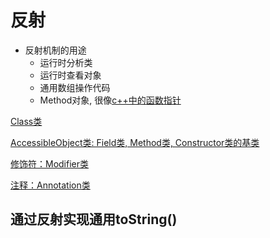 # 反射

- 反射机制的用途
  - 运行时分析类
  - 运行时查看对象
  - 通用数组操作代码
  - Method对象, 很像[c++中的函数指针](c++_Function_Pointer.md)

[Class类](Java_Reflect_Class.md)

[AccessibleObject类: Field类, Method类, Constructor类的基类](Java_Reflect_AccessibleObject.md)

[修饰符：Modifier类](Java_Modifier.md)

[注释：Annotation类](Java_Annotation_Class.md)

## 通过反射实现通用toString()

